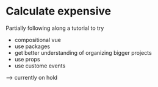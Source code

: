 # Calculate expensive

Partially following along a tutorial to try 
- compositional vue
- use packages
- get better understanding of organizing bigger projects
- use props
- use custome events

--> currently on hold
